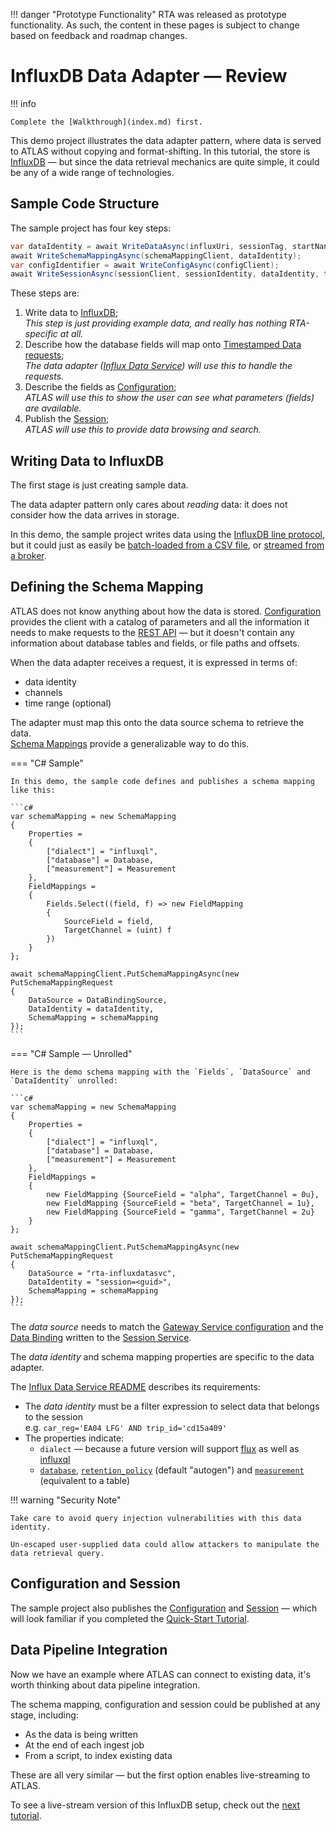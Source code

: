 
!!! danger "Prototype Functionality"
    RTA was released as prototype functionality. As such, the content in these pages is subject to change based on feedback and roadmap changes.
# InfluxDB Data Adapter  &mdash; Review

!!! info

    Complete the [Walkthrough](index.md) first.

This demo project illustrates the data adapter pattern, where data is served to ATLAS without copying and format-shifting. In this tutorial, the store is [InfluxDB](https://www.influxdata.com/products/influxdb/) &mdash; but since the data retrieval mechanics are quite simple, it could be any of a wide range of technologies.

## Sample Code Structure

The sample project has four key steps:

```c# linenums="1"
var dataIdentity = await WriteDataAsync(influxUri, sessionTag, startNanos, durationNanos, intervalNanos);
await WriteSchemaMappingAsync(schemaMappingClient, dataIdentity);
var configIdentifier = await WriteConfigAsync(configClient);
await WriteSessionAsync(sessionClient, sessionIdentity, dataIdentity, timestamp, startNanos, durationNanos, configIdentifier);
```

These steps are:

1. Write data to [InfluxDB](https://www.influxdata.com/products/influxdb/);  
   _This step is just providing example data, and really has nothing RTA-specific at all._
2. Describe how the database fields will map onto [Timestamped Data requests](../../../api/index.md#operation/get-timestamped-data);  
   _The data adapter ([Influx Data Service](../../../services/rta-influxdatasvc/README.md)) will use this to handle the requests._
3. Describe the fields as [Configuration](../../configuration/index.md);  
   _ATLAS will use this to show the user can see what parameters (fields) are available._
4. Publish the [Session](../../sessions/index.md);  
   _ATLAS will use this to provide data browsing and search._

## Writing Data to InfluxDB

The first stage is just creating sample data.

The data adapter pattern only cares about _reading_ data: it does not consider how the data arrives in storage.

In this demo, the sample project writes data using the [InfluxDB line protocol](https://docs.influxdata.com/influxdb/v1.8/write_protocols/line_protocol_tutorial/), but it could just as easily be [batch-loaded from a CSV file](https://www.influxdata.com/blog/how-to-write-points-from-csv-to-influxdb/), or [streamed from a broker](https://www.influxdata.com/blog/influxdb-and-kafka-how-companies-are-integrating-the-two/).

## Defining the Schema Mapping

ATLAS does not know anything about how the data is stored. [Configuration](../../configuration/index.md) provides the client with a catalog of parameters and all the information it needs to make requests to the [REST API](../../../api/index.md#operation/get-timestamped-data) &mdash; but it doesn't contain any information about  database tables and fields, or file paths and offsets.

When the data adapter receives a request, it is expressed in terms of:

* data identity
* channels
* time range (optional)

The adapter must map this onto the data source schema to retrieve the data.  
[Schema Mappings](../../data/schema-mappings.md) provide a generalizable way to do this.

=== "C# Sample"

    In this demo, the sample code defines and publishes a schema mapping like this:

    ```c#
    var schemaMapping = new SchemaMapping
    {
        Properties =
        {
            ["dialect"] = "influxql",
            ["database"] = Database,
            ["measurement"] = Measurement
        },
        FieldMappings =
        {
            Fields.Select((field, f) => new FieldMapping
            {
                SourceField = field,
                TargetChannel = (uint) f
            })
        }
    };

    await schemaMappingClient.PutSchemaMappingAsync(new PutSchemaMappingRequest
    {
        DataSource = DataBindingSource,
        DataIdentity = dataIdentity,
        SchemaMapping = schemaMapping
    });
    ```

=== "C# Sample &mdash; Unrolled"

    Here is the demo schema mapping with the `Fields`, `DataSource` and `DataIdentity` unrolled:

    ```c#
    var schemaMapping = new SchemaMapping
    {
        Properties =
        {
            ["dialect"] = "influxql",
            ["database"] = Database,
            ["measurement"] = Measurement
        },
        FieldMappings =
        {
            new FieldMapping {SourceField = "alpha", TargetChannel = 0u},
            new FieldMapping {SourceField = "beta", TargetChannel = 1u},
            new FieldMapping {SourceField = "gamma", TargetChannel = 2u}
        }
    };

    await schemaMappingClient.PutSchemaMappingAsync(new PutSchemaMappingRequest
    {
        DataSource = "rta-influxdatasvc",
        DataIdentity = "session=<guid>",
        SchemaMapping = schemaMapping
    });
    ```

The _data source_ needs to match the [Gateway Service configuration](../../../services/rta-gatewaysvc/README.md#configuration) and the [Data Binding](../../sessions/data-bindings.md) written to the [Session Service](../../../services/rta-sessionsvc/README.md).

The _data identity_ and schema mapping properties are specific to the data adapter.

The [Influx Data Service README](../../../services/rta-influxdatasvc/README.md#publishing-schema-mappings) describes its requirements:

* The _data identity_ must be a filter expression to select data that belongs to the session  
  e.g. `car_reg='EA04 LFG' AND trip_id='cd15a409'`
* The properties indicate:
    * `dialect` &mdash; because a future version will support [flux](https://docs.influxdata.com/influxdb/v2.0/query-data/) as well as [influxql](https://docs.influxdata.com/influxdb/v2.0/query-data/influxql/)
    * [`database`](https://docs.influxdata.com/influxdb/v1.8/concepts/glossary/#database), [`retention_policy`](https://docs.influxdata.com/influxdb/v1.8/concepts/glossary/#retention-policy-rp) (default "autogen") and [`measurement`](https://docs.influxdata.com/influxdb/v1.8/concepts/glossary/#measurement) (equivalent to a table)

!!! warning "Security Note"

    Take care to avoid query injection vulnerabilities with this data identity.

    Un-escaped user-supplied data could allow attackers to manipulate the data retrieval query.

## Configuration and Session

The sample project also publishes the [Configuration](../../configuration/index.md) and [Session](../../sessions/index.md) &mdash; which will look familiar if you completed the [Quick-Start Tutorial](../quick-start/index.md).

## Data Pipeline Integration

Now we have an example where ATLAS can connect to existing data, it's worth thinking about data pipeline integration.

The schema mapping, configuration and session could be published at any stage, including:

* As the data is being written
* At the end of each ingest job
* From a script, to index existing data

These are all very similar &mdash; but the first option enables live-streaming to ATLAS.

To see a live-stream version of this InfluxDB setup, check out the [next tutorial](../live/index.md).
